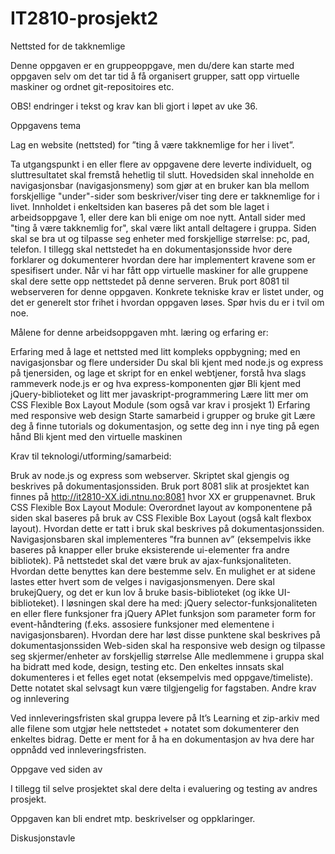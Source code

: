 # IT2810-prosjekt2

Nettsted for de takknemlige

Denne oppgaven er en gruppeoppgave, men du/dere kan starte med oppgaven selv om det tar tid å få organisert grupper, satt opp virtuelle maskiner og ordnet git-repositoires etc.

OBS! endringer i tekst og krav kan bli gjort i løpet av uke 36.

Oppgavens tema

Lag en website (nettsted) for ”ting å være takknemlige for her i livet”.

Ta utgangspunkt i en eller flere av oppgavene dere leverte individuelt, og sluttresultatet skal fremstå hehetlig til slutt.
Hovedsiden skal inneholde en navigasjonsbar (navigasjonsmeny) som gjør at en bruker kan bla mellom forskjellige "under"-sider som beskriver/viser ting dere er takknemlige for i livet.
Innholdet i enkeltsiden kan baseres på det som ble laget i arbeidsoppgave 1, eller dere kan bli enige om noe nytt. Antall sider med "ting å være takknemlig for", skal være likt antall deltagere i gruppa.
Siden skal se bra ut og tilpasse seg enheter med forskjellige størrelse: pc, pad, telefon.
I tillegg skal nettstedet ha en dokumentasjonsside hvor dere forklarer og dokumenterer hvordan dere har implementert kravene som er spesifisert under.
Når vi har fått opp virtuelle maskiner for alle gruppene skal dere sette opp nettstedet på denne serveren.
Bruk port 8081 til webserveren for denne oppgaven. 
Konkrete tekniske krav er listet under, og det er generelt stor frihet i hvordan oppgaven løses. Spør hvis du er i tvil om noe.

Målene for denne arbeidsoppgaven mht. læring og erfaring er:

Erfaring med å lage et nettsted med litt kompleks oppbygning; med en navigasjonsbar og flere undersider
Du skal bli kjent med node.js og express på tjenersiden, og lage et skript for en enkel webtjener, forstå hva slags rammeverk node.js er og hva express-komponenten gjør
Bli kjent med jQuery-biblioteket og litt mer javaskript-programmering
Lære litt mer om CSS Flexible Box Layout Module (som også var krav i prosjekt 1)
Erfaring med responsive web design
Starte samarbeid i grupper og bruke git
Lære deg å finne tutorials og dokumentasjon, og sette deg inn i nye ting på egen hånd
Bli kjent med den virtuelle maskinen

Krav til teknologi/utforming/samarbeid:

Bruk av node.js og express som webserver. Skriptet skal gjengis og beskrives på dokumentasjonssiden.
Bruk port 8081 slik at prosjektet kan finnes på http://it2810-XX.idi.ntnu.no:8081 hvor XX er gruppenavnet. 
Bruk CSS Flexible Box Layout Module: Overordnet layout av komponentene på siden skal baseres på bruk av CSS Flexible Box Layout (også kalt flexbox layout). Hvordan dette er tatt i bruk skal beskrives på dokumentasjonssiden. 
Navigasjonsbaren skal implementeres ”fra bunnen av” (eksempelvis ikke baseres på knapper eller bruke eksisterende ui-elementer fra andre bibliotek).
På nettstedet skal det være bruk av ajax-funksjonaliteten. Hvordan dette benyttes kan dere bestemme selv. En mulighet er at sidene lastes etter hvert som de velges i navigasjonsmenyen.
Dere skal brukejQuery, og det er kun lov å bruke basis-biblioteket (og ikke UI-biblioteket).
I løsningen skal dere ha med:
jQuery selector-funksjonaliteten
en eller flere funksjoner fra jQuery APIet
funksjon som parameter
form for event-håndtering (f.eks. assosiere funksjoner med elementene i navigasjonsbaren).
Hvordan dere har løst disse punktene skal beskrives på dokumentasjonssiden
Web-siden skal ha responsive web design og tilpasse seg skjermer/enheter av forskjellig størrelse
Alle medlemmene i gruppa skal ha bidratt med kode, design, testing etc. Den enkeltes innsats skal dokumenteres i et felles eget notat (eksempelvis med oppgave/timeliste). Dette notatet skal selvsagt kun være tilgjengelig for fagstaben.
Andre krav og innlevering

Ved innleveringsfristen skal gruppa levere på It’s Learning et zip-arkiv med alle filene som utgjør hele nettstedet + notatet som dokumenterer den enkeltes bidrag. Dette er ment for å ha en dokumentasjon av hva dere har oppnådd ved innleveringsfristen. 

 Oppgave ved siden av

I tillegg til selve prosjektet skal dere delta i evaluering og testing av andres prosjekt.


Oppgaven kan bli endret mtp. beskrivelser og oppklaringer.


Diskusjonstavle
